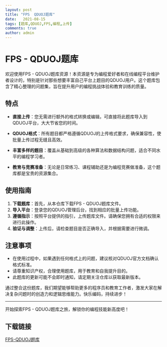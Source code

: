```yaml
---
layout: post
title: "FPS  QDUOJ题库"
date:   2021-08-15
tags: [题库,QDUOJ,FPS,编程,上传]
comments: true
author: admin
---
```

# FPS - QDUOJ题库

欢迎使用FPS - QDUOJ题库资源！本资源是专为编程爱好者和在线编程平台维护者设计的，特别是针对那些想要丰富自己平台上题目的QDUOJ用户。这个题库包含了精心整理的问题集，旨在提升用户的编程挑战体验和教育训练的质量。

## 特点

- **直接上传**：您无需进行额外的格式转换或编辑，可直接将此题库导入到QDUOJ平台，大大节省您的时间。
  
- **QDUOJ格式**：所有题目都严格遵循QDUOJ的上传格式要求，确保兼容性，使批量上传过程无缝且高效。

- **丰富多样的题目**：覆盖从基础到高级的各种算法和数据结构问题，适合不同水平的编程学习者。

- **教育与竞赛准备**：无论是日常练习、课程辅助还是为编程竞赛做准备，这个题库都是宝贵的资源集合。

## 使用指南

1. **下载题库**：首先，从本仓库下载FPS - QDUOJ题库文件。
2. **导入平台**：登录您的QDUOJ管理后台，找到相应的批量上传功能。
3. **遵循指示**：按照平台提供的指引，上传题库文件。请确保您拥有合适的权限来进行此操作。
4. **验证与调整**：上传后，请检查题目是否正确导入，并根据需要进行微调。

## 注意事项

- 在使用过程中，如果遇到任何格式上的问题，建议核对QDUOJ官方文档确认格式标准。
- 请尊重知识产权，合理使用题库，用于教育和自我提升目的。
- 此题库的更新可能不会即时通知，请定期关注仓库以获取最新版本。

通过整合这份题库，我们期望能够帮助更多的程序员和教育工作者，激发大家在解决复杂问题时的创造力和逻辑思维能力。快乐编码，持续进步！

---

开始探索FPS - QDUOJ题库之旅，解锁你的编程技能新高度吧！

## 下载链接

[FPS-QDUOJ题库](https://pan.quark.cn/s/af2070663868)